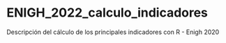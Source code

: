 # ENIGH_2022_calculo_indicadores
Descripción del cálculo de los principales indicadores con R - Enigh 2020
